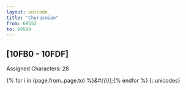 ```yaml
---
layout: unicode
title: "Chorasmian"
from: 69552
to: 69599
---
```


## 	[10FB0 - 10FDF]

Assigned Characters: 28

{% for i in (page.from..page.to) %}<i>&#{{i}};</i>{% endfor %}
{:.unicodes}
